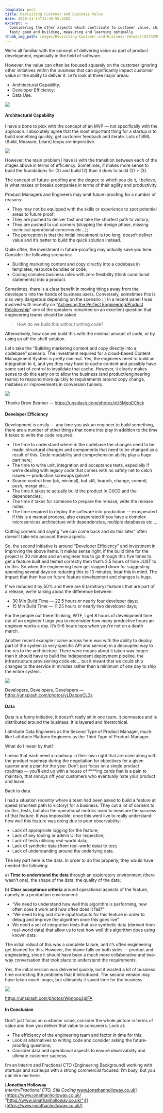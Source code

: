 ```yaml
---
template: post
title: Revisiting Customer and Business Value
date: 2020-11-14T12:40:58.248Z
excerpt: >-
  Considering the other aspects which contribute to customer value, shipping
  fast/ good and building, measuring and learning optimally
thumb_img_path: images/Revisiting-Customer-and-Business-Value/1*OI7GXM0D8pV9bK8BJECutw.png
---
```

We’re all familiar with the concept of delivering value as part of product development, especially in the field of software.

However, the value can often be focused squarely on the customer ignoring other initiatives within the business that can significantly impact customer value or the ability to deliver it. Let’s look at three major areas:

*   Architectural Capability;
*   Developer Efficiency;
*   Data Use.

![](/images/Revisiting-Customer-and-Business-Value/1*OI7GXM0D8pV9bK8BJECutw.png)

#### Architectural Capability

I have a bone to pick with the concept of an MVP — not specifically with the approach. I absolutely agree that the most important thing for a startup is to build something quickly, get customer feedback and iterate. Lots of BML (Build, Measure, Learn) loops are imperative.

![](/images/Revisiting-Customer-and-Business-Value/1*NLX1R2FtfNpSNnKf3MxbwQ.png)

However, the main problem I have is with the transition between each of the stages above in terms of efficiency. Sometimes, it makes more sense to build the foundations for (3) and build (2) than it does to build (2) > (3).

The concept of future-proofing and the degree to which you do it, I believe, is what makes or breaks companies in terms of their agility and productivity.

Product Managers and Engineers may omit future-proofing for a number of reasons:

*   They may not be equipped with the skills or experience to spot potential areas to future proof;
*   They are pushed to deliver fast and take the shortest path to victory;
*   They are pushed to cut corners (skipping the design phase, missing technical operational concerns etc…);
*   The perception is that the initial investment is too long, doesn’t deliver value and it’s better to build the quick solution instead.

Quite often, the investment in future-proofing may actually save you time. Consider the following scenarios:

*   Building marketing content and copy directly into a codebase in templates, resource bundles or code;
*   Coding complex business rules with zero flexibility (think conditional statements) into a product.

Sometimes, there is a clear benefit in moving things away from the developers into the hands of business users. Conversely, sometimes this is also very dangerous depending on the scenario : ) In a recent panel I was involved with recently on “[Achieving the Perfect Engineering/Product Relationship](https://www.crowdcast.io/e/cto-craft-bytes-achieving-the-perfect-engineering-product-relationship/register)” one of the speakers remarked on an excellent question that engineering teams should be asked.

> How do we build this without writing code?

Alternatively, how can we build this with the minimal amount of code, or by using an off the shelf solution.

Let’s take the “Building marketing content and copy directly into a codebase” scenario. The investment required for a cloud-based Content Management System is pretty minimal. Yes, the engineers need to build an integration to it, and yes they may have to cache content and possibly have some sort of control to invalidate that cache. However, it clearly makes sense to do this early on to allow the business (and product/engineering teams) to respond more quickly to requirements around copy change, mistakes or improvements in conversion funnels.

![](/images/Revisiting-Customer-and-Business-Value/1*H6O8SaolbaaBO2HalLOMoQ.jpeg)

<figcaption>Thanks Drew Beamer — <a href="https://unsplash.com/photos/xU5Mqq0Chck" data-href="https://unsplash.com/photos/xU5Mqq0Chck" class="markup--anchor markup--figure-anchor" rel="nofollow noopener" target="_blank">https://unsplash.com/photos/xU5Mqq0Chck</a></figcaption>

#### Developer Efficiency

Development is costly — any time you ask an engineer to build something, there are a number of other things that come into play in addition to the time it takes to write the code required:

*   The time to understand where in the codebase the changes need to be made, structural changes and components that need to be changed as a result of this. Code readability and comprehension ability play a huge part here;
*   The time to write unit, integration and acceptance tests, especially if we’re dealing with legacy code that comes with no safety net to catch issues — production screwups galore!
*   Source control time (ok, minimal), but still, branch, change, commit, push, merge etc…
*   The time it takes to actually build the product in CI/CD and the dependencies;
*   The time it takes for someone to prepare the release, write the release notes;
*   The time required to deploy the software into production — exasperated if this is a manual process, also exasperated if you have a complex microservices architecture with dependencies, multiple databases etc…;

Cutting corners and saying “we can come back and do this later” often doesn’t take into account these aspects.

So, the second initiative is around “Developer Efficiency” and investment in improving the above items. It makes sense right, if the build time for the project is 30 minutes and an engineer has to go through this five times to get a feature built and tested correctly then that’s 2.5 hours of time JUST to do this. So when the engineering team get slapped down for suggesting spending several days on reducing this to 10 minutes, bear this in mind. The impact that then has on future feature development and changes is huge.

If we reduced it by 50% and there are 9 (arbitrary) features that are part of a release, we’re talking about the difference between:

*   30 Min Build Time — 22.5 hours or nearly four developer days;
*   15 Min Build Time — 11.25 hours or nearly two developer days;

For the people out there thinking, WTF, I get 8 hours of development time out of an engineer I urge you to reconsider how many productive hours an engineer works a day. It’s 5–6 hours tops when you're not on a death march.

Another recent example I came across here was with the ability to deploy part of the system (a very specific API and service) in a decoupled way to the res to the architecture. There were moans about it taken way longer than it should have to build the independent deployment pipeline, the infrastructure provisioning code etc… but it meant that we could ship changes to the service in minutes rather than a minimum of one day to ship the entire system.

![](/images/Revisiting-Customer-and-Business-Value/1*sH4w0jJ8kUf4xzmN0WHaaA.jpeg)

<figcaption>Developers, Developers, Developers — <a href="https://unsplash.com/photos/yLDabpoCL3s" data-href="https://unsplash.com/photos/yLDabpoCL3s" class="markup--anchor markup--figure-anchor" rel="nofollow noopener" target="_blank">https://unsplash.com/photos/yLDabpoCL3s</a></figcaption>

#### Data

Data is a funny initiative, it doesn’t really sit in one team. It permeates and is distributed around the business. It is layered and hierarchical.

I attribute Data Engineers as the Second Type of Product Manager, much like I attribute Platform Engineers as the Third Type of Product Manager.

What do I mean by that?

I mean that each need a roadmap in their own right that are used along with the product roadmap during the negotiation for objectives for a given quarter and a plan for the year. Don’t just focus on a single product roadmap — you’ll end up with a house of f\*\*\*ing cards that is a pain to maintain, that annoys off your customers who eventually hate your product and leave.

Back to data.

I had a situation recently where a team had been asked to build a feature at speed (shortest path to victory) for a business. They cut a lot of corners to do this, tests, but also the operational metrics used to measure the success of that feature. It was impossible, once this went live to really understand how well this feature was doing due to poor observability:

*   Lack of appropriate logging for the feature;
*   Lack of any tooling or admin UI for inspection;
*   Lack of tests utilising real-world data;
*   Lack of synthetic data (from real-world data) to test;
*   Lack of understanding around the underlying data.

The key part here is the data. In order to do this properly, they would have needed the following:

a) **Time to understand the data** through an exploratory environment (there wasn’t one), the shape of the data, the quality of the data;

b) **Clear acceptance criteria** around operational aspects of the feature, namely in a production environment:

*   “We need to understand how well this algorithm is performing, how often does it work and how often does it fail?”
*   “We need to log and store input/outputs for this feature in order to debug and improve the algorithm once this goes live”
*   We need a set of integration tests that use synthetic data (derived from real-world data) that allow us to test how well this algorithm does using known data.

The initial rollout of this was a complete failure, and it’s often engineering get blamed for this. However, the blame falls on both sides — product and engineering, since it should have been a much more collaborative and two-way conversation that took place to understand the requirements.

Yes, the initial version was delivered quickly, but it wasted a lot of business time correcting the problems that it introduced. The second version may have taken much longer, but ultimately it saved time for the business.

![](/images/Revisiting-Customer-and-Business-Value/1*aTwZq7ceSHClNuAconBNig.jpeg)

<figcaption><a href="https://unsplash.com/photos/Wpnoqo2plFA" data-href="https://unsplash.com/photos/Wpnoqo2plFA" class="markup--anchor markup--figure-anchor" rel="nofollow noopener" target="_blank">https://unsplash.com/photos/Wpnoqo2plFA</a></figcaption>

#### In Conclusion

Don’t just focus on customer value, consider the whole picture in terms of value and how you deliver that value to consumers. Look at:

*   The efficiency of the engineering team and factor in time for this;
*   Look at alternatives to writing code and consider asking the future-proofing questions;
*   Consider data and operational aspects to ensure observability and ultimate customer success.

I’m an Interim and Fractional CTO (Engineering Background) working with startups and scaleups with a strong commercial focused. I’m busy, but you can hire me here:

[**Jonathan Holloway**  
*Interim/Fractional CTO, Still Coding* www.jonathanholloway.co.uk](https://www.jonathanholloway.co.uk/ "https://www.jonathanholloway.co.uk/")[](https://www.jonathanholloway.co.uk/)
